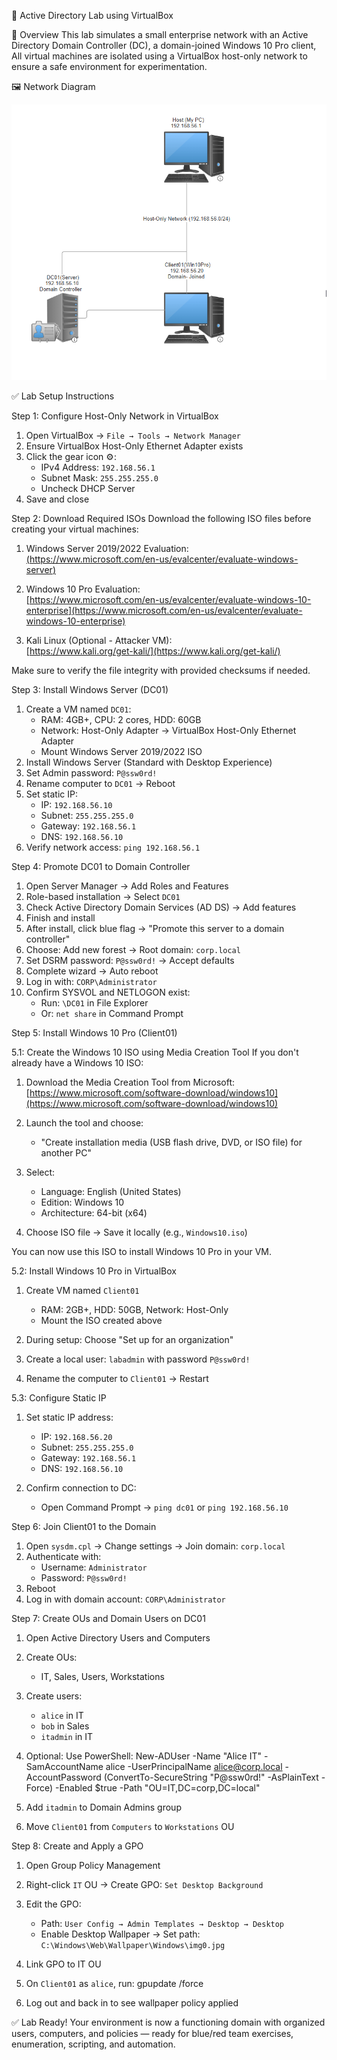 🧪 Active Directory Lab using VirtualBox

📄 Overview
This lab simulates a small enterprise network with an Active Directory Domain Controller (DC), a domain-joined Windows 10 Pro client, All virtual machines are isolated using a VirtualBox host-only network to ensure a safe environment for experimentation.

🖼️ Network Diagram

![Network Diagram](images/network_diagram.png)



✅ Lab Setup Instructions

Step 1: Configure Host-Only Network in VirtualBox
1. Open VirtualBox → `File → Tools → Network Manager`
2. Ensure VirtualBox Host-Only Ethernet Adapter exists
3. Click the gear icon ⚙️:
   - IPv4 Address: `192.168.56.1`
   - Subnet Mask: `255.255.255.0`
   - Uncheck DHCP Server
4. Save and close



Step 2: Download Required ISOs
Download the following ISO files before creating your virtual machines:

1. Windows Server 2019/2022 Evaluation:  
   [(https://www.microsoft.com/en-us/evalcenter/evaluate-windows-server)](https://www.microsoft.com/en-us/evalcenter/download-windows-server-2022)

2. Windows 10 Pro Evaluation:  
   [https://www.microsoft.com/en-us/evalcenter/evaluate-windows-10-enterprise](https://www.microsoft.com/en-us/evalcenter/evaluate-windows-10-enterprise)

3. Kali Linux (Optional - Attacker VM):  
   [https://www.kali.org/get-kali/](https://www.kali.org/get-kali/)

Make sure to verify the file integrity with provided checksums if needed.



Step 3: Install Windows Server (DC01)
1. Create a VM named `DC01`:
   - RAM: 4GB+, CPU: 2 cores, HDD: 60GB
   - Network: Host-Only Adapter → VirtualBox Host-Only Ethernet Adapter
   - Mount Windows Server 2019/2022 ISO
2. Install Windows Server (Standard with Desktop Experience)
3. Set Admin password: `P@ssw0rd!`
4. Rename computer to `DC01` → Reboot
5. Set static IP:
   - IP: `192.168.56.10`
   - Subnet: `255.255.255.0`
   - Gateway: `192.168.56.1`
   - DNS: `192.168.56.10`
6. Verify network access: `ping 192.168.56.1`



Step 4: Promote DC01 to Domain Controller
1. Open Server Manager → Add Roles and Features
2. Role-based installation → Select `DC01`
3. Check Active Directory Domain Services (AD DS) → Add features
4. Finish and install
5. After install, click blue flag → "Promote this server to a domain controller"
6. Choose: Add new forest → Root domain: `corp.local`
7. Set DSRM password: `P@ssw0rd!` → Accept defaults
8. Complete wizard → Auto reboot
9. Log in with: `CORP\Administrator`
10. Confirm SYSVOL and NETLOGON exist:
    - Run: `\DC01` in File Explorer
    - Or: `net share` in Command Prompt



Step 5: Install Windows 10 Pro (Client01)

5.1: Create the Windows 10 ISO using Media Creation Tool
If you don't already have a Windows 10 ISO:

1. Download the Media Creation Tool from Microsoft:  
   [https://www.microsoft.com/software-download/windows10](https://www.microsoft.com/software-download/windows10)

2. Launch the tool and choose:
   - "Create installation media (USB flash drive, DVD, or ISO file) for another PC"

3. Select:
   - Language: English (United States)
   - Edition: Windows 10
   - Architecture: 64-bit (x64)

4. Choose ISO file → Save it locally (e.g., `Windows10.iso`)

You can now use this ISO to install Windows 10 Pro in your VM.

5.2: Install Windows 10 Pro in VirtualBox
1. Create VM named `Client01`
   - RAM: 2GB+, HDD: 50GB, Network: Host-Only
   - Mount the ISO created above

2. During setup: Choose "Set up for an organization"
3. Create a local user: `labadmin` with password `P@ssw0rd!`
4. Rename the computer to `Client01` → Restart

5.3: Configure Static IP
1. Set static IP address:
   - IP: `192.168.56.20`
   - Subnet: `255.255.255.0`
   - Gateway: `192.168.56.1`
   - DNS: `192.168.56.10`

2. Confirm connection to DC:
   - Open Command Prompt → `ping dc01` or `ping 192.168.56.10`



Step 6: Join Client01 to the Domain
1. Open `sysdm.cpl` → Change settings → Join domain: `corp.local`
2. Authenticate with:
   - Username: `Administrator`
   - Password: `P@ssw0rd!`
3. Reboot
4. Log in with domain account: `CORP\Administrator`



Step 7: Create OUs and Domain Users on DC01
1. Open Active Directory Users and Computers
2. Create OUs:
   - IT, Sales, Users, Workstations
3. Create users:
   - `alice` in IT
   - `bob` in Sales
   - `itadmin` in IT
4. Optional: Use PowerShell:
New-ADUser -Name "Alice IT" -SamAccountName alice -UserPrincipalName alice@corp.local -AccountPassword (ConvertTo-SecureString "P@ssw0rd!" -AsPlainText -Force) -Enabled $true -Path "OU=IT,DC=corp,DC=local"

5. Add `itadmin` to Domain Admins group
6. Move `Client01` from `Computers` to `Workstations` OU



Step 8: Create and Apply a GPO
1. Open Group Policy Management
2. Right-click `IT` OU → Create GPO: `Set Desktop Background`
3. Edit the GPO:
   - Path: `User Config → Admin Templates → Desktop → Desktop`
   - Enable Desktop Wallpaper → Set path: `C:\Windows\Web\Wallpaper\Windows\img0.jpg`
4. Link GPO to IT OU
5. On `Client01` as `alice`, run:
gpupdate /force

6. Log out and back in to see wallpaper policy applied



✅ Lab Ready! Your environment is now a functioning domain with organized users, computers, and policies — ready for blue/red team exercises, enumeration, scripting, and automation.

